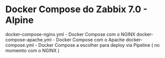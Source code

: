# Docker Compose do Zabbix 7.0 - Alpine
docker-compose-nginx.yml   - Docker Compose com o NGINX
docker-compose-apache.yml  - Docker Compose com o Apache
docker-compose.yml         - Docker Compose a escolher para deploy via Pipeline ( no momemto com o NGINX )

